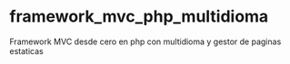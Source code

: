 # framework_mvc_php_multidioma
Framework MVC desde cero en php con multidioma y gestor de paginas estaticas


